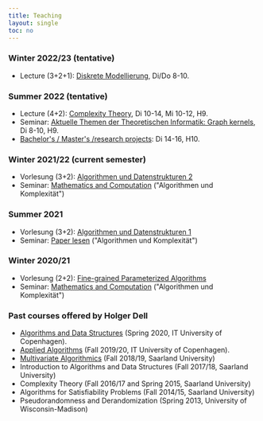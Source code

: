 ```yaml
---
title: Teaching
layout: single
toc: no
---
```


### Winter 2022/23 (tentative)

- Lecture (3+2+1): [Diskrete Modellierung](/mod), Di/Do 8-10.

### Summer 2022 (tentative)

- Lecture (4+2): [Complexity Theory](/complexity), Di 10-14, Mi 10-12, H9.
- Seminar: [Aktuelle Themen der Theoretischen Informatik: Graph kernels](/seminar/atti), Di 8-10, H9.
- [Bachelor's / Master's /research projects](/projects): Di 14-16, H10.

### Winter 2021/22 (current semester)

- Vorlesung (3+2): [Algorithmen und Datenstrukturen 2](/algo2)
- Seminar: [Mathematics and Computation](/seminar/wigderson) ("Algorithmen und Komplexität")

### Summer 2021

- Vorlesung (3+2): [Algorithmen und Datenstrukturen 1](summer21/algo1)
- Seminar: [Paper lesen](/seminar/paper) ("Algorithmen und Komplexität")

### Winter 2020/21

- Vorlesung (2+2): [Fine-grained Parameterized Algorithms](/parameterized)
- Seminar: [Mathematics and Computation](/seminar/wigderson) ("Algorithmen und Komplexität")

### Past courses offered by Holger Dell

- [Algorithms and Data Structures](https://learnit.itu.dk/local/coursebase/view.php?s=ft&view=public&ciid=423) (Spring 2020, IT University of Copenhagen).
- [Applied Algorithms](https://learnit.itu.dk/local/coursebase/view.php?s=ft&view=public&ciid=203) (Fall 2019/20, IT University of Copenhagen).
- [Multivariate Algorithmics](https://bit.ly/MulAlg18) (Fall 2018/19, Saarland University)
- Introduction to Algorithms and Data Structures (Fall 2017/18, Saarland University)
- Complexity Theory (Fall 2016/17 and Spring 2015, Saarland University)
- Algorithms for Satisfiability Problems (Fall 2014/15, Saarland University)
- Pseudorandomness and Derandomization (Spring 2013, University of Wisconsin-Madison)
